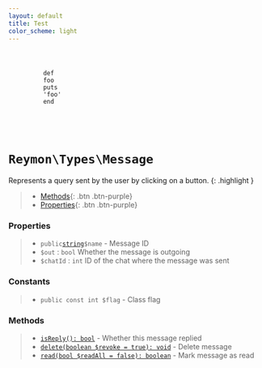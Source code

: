 ```yaml
---
layout: default
title: Test
color_scheme: light
---
```


<figure class="highlight">
  <code class="language-ruby" data-lang="ruby">
  <pre>
    <span class="k">def</span>
    <span class="nf">foo</span>
    <span class="nb">puts</span>
    <span class="s1">'foo'</span>
    <span class="k">end</span>
  </pre>
  </code>
</figure>


<h1><code>Reymon\Types\Message</code></h1>

Represents a query sent by the user by clicking on a button.
{: .highlight }

> - [Methods](#Methods){: .btn .btn-purple}
> - [Properties](#Properties){: .btn .btn-purple}

### Properties
> - `public`[`string`](#felan)`$name` - Message ID
> - `$out` : `bool` Whether the message is outgoing
> - `$chatId` : `int` ID of the chat where the message was sent

### Constants
> - `public const int $flag` - Class flag

### Methods
> - [`isReply(): bool`](#felan) - Whether this message replied
> - [`delete(boolean $revoke = true): void`](#felan) - Delete message
> - [`read(bool $readAll = false): boolean`](#felan) - Mark message as read
